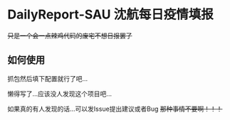 # DailyReport-SAU    沈航每日疫情填报
~~只是一个会一点辣鸡代码的废宅不想日报罢了~~
## 如何使用
抓包然后填下配置就行了吧...

懒得写了...应该没人发现这个项目吧...

如果真的有人发现的话...可以发Issue提出建议或者Bug
~~那种事情不要啊！！！~~
